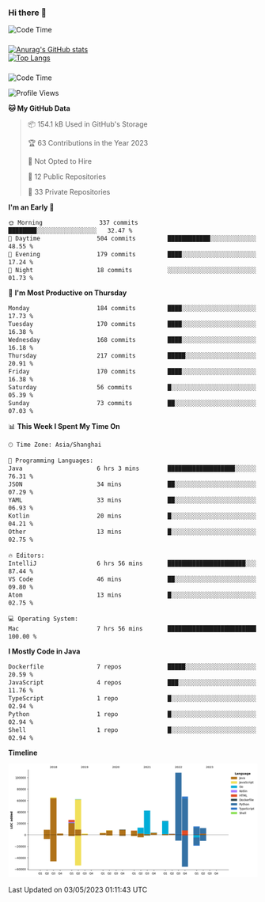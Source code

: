 ### Hi there 👋 

![Code Time](https://img.shields.io/endpoint?style=flat&url=https://codetime-api.datreks.com/badge/1061?logoColor=white%26project=%26recentMS=0%26showProject=false)

<!--
**Muyiafan/Muyiafan** is a ✨ _special_ ✨ repository because its `README.md` (this file) appears on your GitHub profile.

Here are some ideas to get you started:

- 🔭 I’m currently working on ...
- 🌱 I’m currently learning ...
- 👯 I’m looking to collaborate on ...
- 🤔 I’m looking for help with ...
- 💬 Ask me about ...
- 📫 How to reach me: ...
- 😄 Pronouns: ...
- ⚡ Fun fact: ...
-->

### 

[![Anurag's GitHub stats](https://github-readme-stats.vercel.app/api?username=Muyiafan)](https://github.com/anuraghazra/github-readme-stats)
<br>
[![Top Langs](https://github-readme-stats.vercel.app/api/top-langs/?username=Muyiafan)](https://github.com/anuraghazra/github-readme-stats)

### 

<!--START_SECTION:waka-->
![Code Time](http://img.shields.io/badge/Code%20Time-5%2C749%20hrs%2058%20mins-blue)

![Profile Views](http://img.shields.io/badge/Profile%20Views-0-blue)

**🐱 My GitHub Data** 

> 📦 154.1 kB Used in GitHub's Storage 
 > 
> 🏆 63 Contributions in the Year 2023
 > 
> 🚫 Not Opted to Hire
 > 
> 📜 12 Public Repositories 
 > 
> 🔑 33 Private Repositories 
 > 
**I'm an Early 🐤** 

```text
🌞 Morning                337 commits         ████████░░░░░░░░░░░░░░░░░   32.47 % 
🌆 Daytime                504 commits         ████████████░░░░░░░░░░░░░   48.55 % 
🌃 Evening                179 commits         ████░░░░░░░░░░░░░░░░░░░░░   17.24 % 
🌙 Night                  18 commits          ░░░░░░░░░░░░░░░░░░░░░░░░░   01.73 % 
```
📅 **I'm Most Productive on Thursday** 

```text
Monday                   184 commits         ████░░░░░░░░░░░░░░░░░░░░░   17.73 % 
Tuesday                  170 commits         ████░░░░░░░░░░░░░░░░░░░░░   16.38 % 
Wednesday                168 commits         ████░░░░░░░░░░░░░░░░░░░░░   16.18 % 
Thursday                 217 commits         █████░░░░░░░░░░░░░░░░░░░░   20.91 % 
Friday                   170 commits         ████░░░░░░░░░░░░░░░░░░░░░   16.38 % 
Saturday                 56 commits          █░░░░░░░░░░░░░░░░░░░░░░░░   05.39 % 
Sunday                   73 commits          ██░░░░░░░░░░░░░░░░░░░░░░░   07.03 % 
```


📊 **This Week I Spent My Time On** 

```text
🕑︎ Time Zone: Asia/Shanghai

💬 Programming Languages: 
Java                     6 hrs 3 mins        ███████████████████░░░░░░   76.31 % 
JSON                     34 mins             ██░░░░░░░░░░░░░░░░░░░░░░░   07.29 % 
YAML                     33 mins             ██░░░░░░░░░░░░░░░░░░░░░░░   06.93 % 
Kotlin                   20 mins             █░░░░░░░░░░░░░░░░░░░░░░░░   04.21 % 
Other                    13 mins             █░░░░░░░░░░░░░░░░░░░░░░░░   02.75 % 

🔥 Editors: 
IntelliJ                 6 hrs 56 mins       ██████████████████████░░░   87.44 % 
VS Code                  46 mins             ██░░░░░░░░░░░░░░░░░░░░░░░   09.80 % 
Atom                     13 mins             █░░░░░░░░░░░░░░░░░░░░░░░░   02.75 % 

💻 Operating System: 
Mac                      7 hrs 56 mins       █████████████████████████   100.00 % 
```

**I Mostly Code in Java** 

```text
Dockerfile               7 repos             █████░░░░░░░░░░░░░░░░░░░░   20.59 % 
JavaScript               4 repos             ███░░░░░░░░░░░░░░░░░░░░░░   11.76 % 
TypeScript               1 repo              █░░░░░░░░░░░░░░░░░░░░░░░░   02.94 % 
Python                   1 repo              █░░░░░░░░░░░░░░░░░░░░░░░░   02.94 % 
Shell                    1 repo              █░░░░░░░░░░░░░░░░░░░░░░░░   02.94 % 
```



**Timeline**

![Lines of Code chart](https://raw.githubusercontent.com/Muyiafan/Muyiafan/main/assets/bar_graph.png)


 Last Updated on 03/05/2023 01:11:43 UTC
<!--END_SECTION:waka-->
